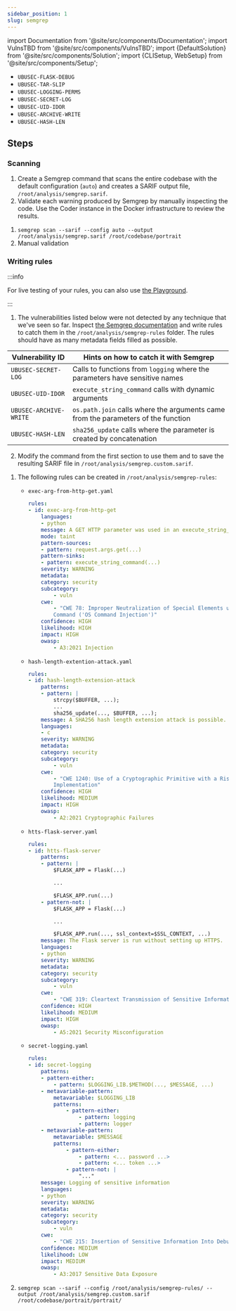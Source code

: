 ```yaml
---
sidebar_position: 1
slug: semgrep
---
```


import Documentation from '@site/src/components/Documentation';
import VulnsTBD from '@site/src/components/VulnsTBD';
import {DefaultSolution} from '@site/src/components/Solution';
import {CLISetup, WebSetup} from '@site/src/components/Setup';

<VulnsTBD>

- `UBUSEC-FLASK-DEBUG`
- `UBUSEC-TAR-SLIP`
- `UBUSEC-LOGGING-PERMS`
- `UBUSEC-SECRET-LOG`
- `UBUSEC-UID-IDOR`
- `UBUSEC-ARCHIVE-WRITE`
- `UBUSEC-HASH-LEN`

</VulnsTBD>

<CLISetup software="Semgrep" profile="static-analysis" container="static-analysers"/>

<WebSetup software="Coder" profile="static-analysis" link="http://127.0.0.1:8002" credentials="ossfortress"/>

<Documentation software="Semgrep" link="https://semgrep.dev/docs"/>

## Steps

### Scanning

1. Create a Semgrep command that scans the entire codebase with the default configuration (`auto`) and creates a SARIF output file, `/root/analysis/semgrep.sarif`.
2. Validate each warning produced by Semgrep by manually inspecting the code. Use the Coder instance in the Docker infrastructure to review the results.

<DefaultSolution>

1. `semgrep scan --sarif --config auto --output /root/analysis/semgrep.sarif /root/codebase/portrait`
2. Manual validation

</DefaultSolution>

### Writing rules

:::info

For live testing of your rules, you can also use [the Playground](https://semgrep.dev/playground/new).

:::

1. The vulnerabilities listed below were not detected by any technique that we've seen so far. Inspect [the Semgrep documentation](/ubuntu-portrait/vulnerabilities) and write rules to catch them in the `/root/analysis/semgrep-rules` folder. The rules should have as many metadata fields filled as possible.

| Vulnerability ID       | Hints on how to catch it with Semgrep                                             |
| ---------------------- | --------------------------------------------------------------------------------- |
| `UBUSEC-SECRET-LOG`    | Calls to functions from `logging` where the parameters have sensitive names       |
| `UBUSEC-UID-IDOR`      | `execute_string_command` calls with dynamic arguments                             |
| `UBUSEC-ARCHIVE-WRITE` | `os.path.join` calls where the arguments came from the parameters of the function |
| `UBUSEC-HASH-LEN`      | `sha256_update` calls where the parameter is created by concatenation             |

2. Modify the command from the first section to use them and to save the resulting SARIF file in `/root/analysis/semgrep.custom.sarif`.

<DefaultSolution>

1. The following rules can be created in `/root/analysis/semgrep-rules`:

   -  `exec-arg-from-http-get.yaml`

        ```yaml
        rules:
        - id: exec-arg-from-http-get
            languages:
            - python
            message: A GET HTTP parameter was used in an execute_string_command() call.
            mode: taint
            pattern-sources:
            - pattern: request.args.get(...)
            pattern-sinks:
            - pattern: execute_string_command(...)
            severity: WARNING
            metadata:
            category: security
            subcategory:
                - vuln
            cwe:
                - "CWE 78: Improper Neutralization of Special Elements used in an OS
                Command ('OS Command Injection')"
            confidence: HIGH
            likelihood: HIGH
            impact: HIGH
            owasp:
                - A3:2021 Injection
        ```

   -  `hash-length-extention-attack.yaml`

        ```yaml
        rules:
        - id: hash-length-extension-attack
            patterns:
            - pattern: |
                strcpy($BUFFER, ...);
                ...
                sha256_update(..., $BUFFER, ...);
            message: A SHA256 hash length extension attack is possible.
            languages:
            - c
            severity: WARNING
            metadata:
            category: security
            subcategory:
                - vuln
            cwe:
                - "CWE 1240: Use of a Cryptographic Primitive with a Risky
                Implementation"
            confidence: HIGH
            likelihood: MEDIUM
            impact: HIGH
            owasp:
                - A2:2021 Cryptographic Failures
        ```

    - `htts-flask-server.yaml`

        ```yaml
        rules:
        - id: htts-flask-server
            patterns:
            - pattern: |
                $FLASK_APP = Flask(...)

                ...

                $FLASK_APP.run(...)
            - pattern-not: |
                $FLASK_APP = Flask(...)

                ...

                $FLASK_APP.run(..., ssl_context=$SSL_CONTEXT, ...)
            message: The Flask server is run without setting up HTTPS.
            languages:
            - python
            severity: WARNING
            metadata:
            category: security
            subcategory:
                - vuln
            cwe:
                - "CWE 319: Cleartext Transmission of Sensitive Information"
            confidence: HIGH
            likelihood: MEDIUM
            impact: HIGH
            owasp:
                - A5:2021 Security Misconfiguration
        ```

    - `secret-logging.yaml`

        ```yaml
        rules:
        - id: secret-logging
            patterns:
            - pattern-either:
                - pattern: $LOGGING_LIB.$METHOD(..., $MESSAGE, ...)
            - metavariable-pattern:
                metavariable: $LOGGING_LIB
                patterns:
                    - pattern-either:
                        - pattern: logging
                        - pattern: logger
            - metavariable-pattern:
                metavariable: $MESSAGE
                patterns:
                    - pattern-either:
                        - pattern: <... password ...>
                        - pattern: <... token ...>
                    - pattern-not: |
                        "..."
            message: Logging of sensitive information
            languages:
            - python
            severity: WARNING
            metadata:
            category: security
            subcategory:
                - vuln
            cwe:
                - "CWE 215: Insertion of Sensitive Information Into Debugging Code"
            confidence: MEDIUM
            likelihood: LOW
            impact: MEDIUM
            owasp:
                - A3:2017 Sensitive Data Exposure
        ```

2. `semgrep scan --sarif --config /root/analysis/semgrep-rules/ --output /root/analysis/semgrep.custom.sarif /root/codebase/portrait/portrait/`

</DefaultSolution>
